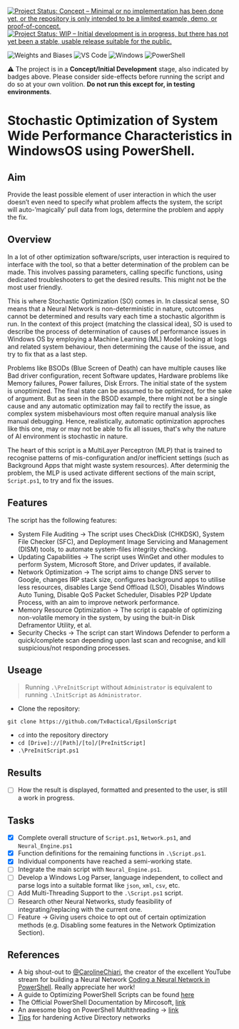 [![Project Status: Concept – Minimal or no implementation has been done yet, or the repository is only intended to be a limited example, demo, or proof-of-concept.](https://www.repostatus.org/badges/latest/concept.svg)](https://www.repostatus.org/#concept)
<a href="https://www.repostatus.org/#wip"><img src="https://www.repostatus.org/badges/latest/wip.svg" alt="Project Status: WIP – Initial development is in progress, but there has not yet been a stable, usable release suitable for the public." /></a>

![Weights and Biases](https://img.shields.io/badge/Weights_&_Biases-FFBE00?style=for-the-badge&logo=WeightsAndBiases&logoColor=white)
![VS Code](https://img.shields.io/badge/VSCode-0078D4?style=for-the-badge&logo=visual%20studio%20code&logoColor=white)
![Windows](https://img.shields.io/badge/Windows-0078D6?style=for-the-badge&logo=windows&logoColor=white)
![PowerShell](https://img.shields.io/badge/powershell-5391FE?style=for-the-badge&logo=powershell&logoColor=white)

:warning: The project is in a **Concept/Initial Development** stage, also indicated by badges above. Please consider side-effects before running the script and do so at your own volition. **Do not run this except for, in testing environments**.

# Stochastic Optimization of System Wide Performance Characteristics in WindowsOS using PowerShell.

## Aim

Provide the least possible element of user interaction in which the user doesn’t even need to specify what problem affects the system, the script will auto-’magically’ pull data from logs, determine the problem and apply the fix.

## Overview

In a lot of other optimization software/scripts, user interaction is required to interface with the tool, so that a better determination of the problem can be made. This involves passing parameters, calling specific functions, using dedicated troubleshooters to get the desired results. This might not be the most user friendly.

This is where Stochastic Optimization (SO) comes in. In classical sense, SO means that a Neural Network is non-deterministic in nature, outcomes cannot be determined and results vary each time a stochastic algorithm is run. In the context of this project (matching the classical idea), SO is used to describe the process of determination of causes of performance issues in Windows OS by employing a Machine Learning (ML) Model looking at logs and related system behaviour, then determining the cause of the issue, and try to fix that as a last step.

Problems like BSODs (Blue Screen of Death) can have multiple causes like Bad driver configuration, recent Software updates, Hardware problems like Memory failures, Power failures, Disk Errors. The initial state of the system is unoptimized. The final state can be assumed to be optimized, for the sake of argument. But as seen in the BSOD example, there might not be a single cause and any automatic optimization may fail to rectify the issue, as complex system misbehaviours most often require manual analysis like manual debugging. Hence, realistically, automatic optimization approches like this one, may or may not be able to fix all issues, that's why the nature of AI environment is stochastic in nature. 

The heart of this script is a MultiLayer Perceptron (MLP) that is trained to recognise patterns of mis-configuration and/or inefficient settings (such as Background Apps that might waste system resources). After determinig the problem, the MLP is used activate different sections of the main script, `Script.ps1`, to try and fix the issues.

## Features

The script has the following features:

- System File Auditing &rarr; The script uses CheckDisk (CHKDSK), System File Checker (SFC), and Deployment Image Servicing and Management (DISM) tools, to automate system-files integrity checking. 
- Updating Capabilities &rarr; The script uses WinGet and other modules to perform System, Microsoft Store, and Driver updates, if available.
- Network Optimization &rarr; The script aims to change DNS server to Google, changes IRP stack size, configures background apps to utilise less resources, disables Large Send Offload (LSO), Disables Windows Auto Tuning, Disable QoS Packet Scheduler, Disables P2P Update Process, with an aim to improve network performance.
- Memory Resource Optimization &rarr; The script is capable of optimizing non-volatile memory in the system, by using the buit-in Disk Deframentor Utility, et al.
- Security Checks &rarr; The script can start Windows Defender to perform a quick/complete scan depending upon last scan and recognise, and kill suspicious/not responding processes.

## Useage

> Running `.\PreInitScript` without `Administrator` is equivalent to running `.\InitScript` as `Administrator`.

- Clone the repository:
```
git clone https://github.com/Tx0actical/EpsilonScript
```
- `cd` into the repository directory
- `cd [Drive]://[Path]/[to]/[PreInitScript]`
- `.\PreInitScript.ps1`

## Results

- [ ] How the result is displayed, formatted and presented to the user, is still a work in progress.

## Tasks

- [x] Complete overall structure of `Script.ps1`, `Network.ps1`, and `Neural_Engine.ps1`
- [x] Function definitions for the remaining functions in `.\Script.ps1`.
- [x] Individual components have reached a semi-working state.
- [ ] Integrate the main script with `Neural_Engine.ps1`.
- [ ] Develop a Windows Log Parser, language independent, to collect and parse logs into a suitable format like `json`, `xml`, `csv`, etc.
- [ ] Add Multi-Threading Support to the `.\Script.ps1` script.
- [ ] Research other Neural Networks, study feasibility of integrating/replacing with the current one.
- [ ] Feature &rarr; Giving users choice to opt out of certain optimization methods (e.g. Disabling some features in the Network Optimization Section).

## References

- A big shout-out to [@CarolineChiari](https://github.com/CarolineChiari), the creator of the excellent YouTube stream for building a Neural Network [Coding a Neural Network in PowerShell](https://github.com/CarolineChiari/PowerShell). Really appreciate her work!
- A guide to Optimizing PowerShell Scripts can be found [here](https://www.itprotoday.com/powershell/tips-optimizing-powershell-scripts)
- The Official PowerShell Documentation by Mircosoft, [link](https://docs.microsoft.com/en-us/powershell/)
- An awesome blog on PowerShell Multithreading &rarr; [link](https://adamtheautomator.com/powershell-multithreading/)
- [Tips](https://docs.microsoft.com/en-us/windows-server/identity/ad-ds/plan/security-best-practices/best-practices-for-securing-active-directory) for hardening Active Directory networks 
